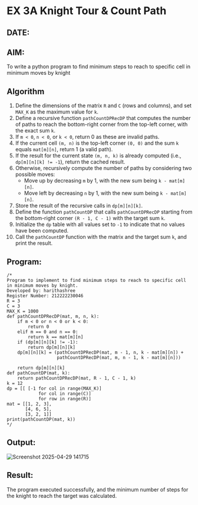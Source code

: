 # EX 3A Knight Tour & Count Path

## DATE:
## AIM:
To write a python program to find minimum steps to reach to specific cell in minimum moves by knight


## Algorithm
1. Define the dimensions of the matrix `R` and `C` (rows and columns), and set `MAX_K` as the maximum value for `k`.  
2. Define a recursive function `pathCountDPRecDP` that computes the number of paths to reach the bottom-right corner from the top-left corner, with the exact sum `k`.  
3. If `m < 0`, `n < 0`, or `k < 0`, return 0 as these are invalid paths.  
4. If the current cell `(m, n)` is the top-left corner `(0, 0)` and the sum `k` equals `mat[m][n]`, return 1 (a valid path).  
5. If the result for the current state `(m, n, k)` is already computed (i.e., `dp[m][n][k] != -1`), return the cached result.  
6. Otherwise, recursively compute the number of paths by considering two possible moves:  
   - Move up by decreasing `m` by 1, with the new sum being `k - mat[m][n]`.  
   - Move left by decreasing `n` by 1, with the new sum being `k - mat[m][n]`.  
7. Store the result of the recursive calls in `dp[m][n][k]`.  
8. Define the function `pathCountDP` that calls `pathCountDPRecDP` starting from the bottom-right corner `(R - 1, C - 1)` with the target sum `k`.  
9. Initialize the `dp` table with all values set to `-1` to indicate that no values have been computed.  
10. Call the `pathCountDP` function with the matrix and the target sum `k`, and print the result.

## Program:
```
/*
Program to implement to find minimum steps to reach to specific cell in minimum moves by knight.
Developed by: harithashree
Register Number: 212222230046
R = 3
C = 3
MAX_K = 1000
def pathCountDPRecDP(mat, m, n, k):
    if m < 0 or n < 0 or k < 0:
        return 0
    elif m == 0 and n == 0:
        return k == mat[m][n]
    if (dp[m][n][k] != -1):
        return dp[m][n][k]
    dp[m][n][k] = (pathCountDPRecDP(mat, m - 1, n, k - mat[m][n]) +
                   pathCountDPRecDP(mat, m, n - 1, k - mat[m][n]))
     
    return dp[m][n][k]
def pathCountDP(mat, k):
    return pathCountDPRecDP(mat, R - 1, C - 1, k)
k = 12
dp = [[ [-1 for col in range(MAX_K)]
            for col in range(C)]
            for row in range(R)]
mat = [[1, 2, 3],
       [4, 6, 5],
       [3, 2, 1]]
print(pathCountDP(mat, k)) 
*/
```

## Output:

![Screenshot 2025-04-29 141715](https://github.com/user-attachments/assets/c6dc5cda-c073-4ed0-bded-d73ecf246d7d)


## Result:
The program executed successfully, and the minimum number of steps for the knight to reach the target was calculated.
